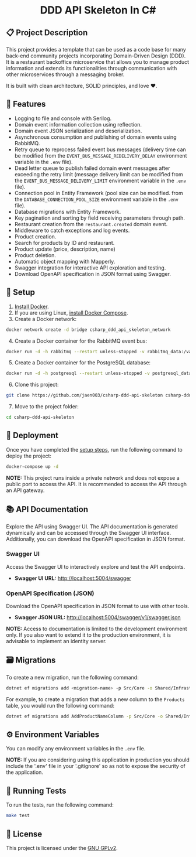 <h1 align="center">
    DDD API Skeleton In C#
</h1>

## 📋 Project Description

This project provides a template that can be used as a code base for many back-end community projects incorporating Domain-Driven Design (DDD). It is a restaurant backoffice microservice that allows you to manage product information and extends its functionalities through communication with other microservices through a messaging broker.

It is built with clean architecture, SOLID principles, and love ❤️.

## 🎢 Features

* Logging to file and console with Serilog.
* Domain event information collection using reflection.
* Domain event JSON serialization and deserialization.
* Asynchronous consumption and publishing of domain events using RabbitMQ.
* Retry queue to reprocess failed event bus messages (delivery time can be modified from the `EVENT_BUS_MESSAGE_REDELIVERY_DELAY` environment variable in the `.env` file).
* Dead letter queue to publish failed domain event messages after exceeding the retry limit (message delivery limit can be modified from the `EVENT_BUS_MESSAGE_DELIVERY_LIMIT` environment variable in the `.env` file).
* Connection pool in Entity Framework (pool size can be modified. from the `DATABASE_CONNECTION_POOL_SIZE` environment variable in the `.env` file).
* Database migrations with Entity Framework.
* Key pagination and sorting by field receiving parameters through path.
* Restaurant creation from the `restaurant.created` domain event.
* Middleware to catch exceptions and log events.
* Product creation.
* Search for products by ID and restaurant.
* Product update (price, description, name)
* Product deletion.
* Automatic object mapping with Mapperly.
* Swagger integration for interactive API exploration and testing.
* Download OpenAPI specification in JSON format using Swagger.

<a name="setup"></a>
## 🔧 Setup

1. [Install Docker](https://www.docker.com/get-started).
2. If you are using Linux, [install Docker Compose](https://docs.docker.com/).
3. Create a Docker network:
```bash
docker network create -d bridge csharp_ddd_api_skeleton_network
```
4. Create a Docker container for the RabbitMQ event bus:
```bash
docker run -d -h rabbitmq --restart unless-stopped -v rabbitmq_data:/var/lib/rabbitmq/ -e "RABBITMQ_DEFAULT_USER=guest" -e "RABBITMQ_DEFAULT_PASS=guest" --network csharp_ddd_api_skeleton_network heidiks/rabbitmq-delayed-message-exchange:3.10.2-management
```
5. Create a Docker container for the PostgreSQL database:
```bash
docker run -d -h postgresql --restart unless-stopped -v postgresql_data:/var/lib/postgresql/data -e "POSTGRES_USER=root" -e "POSTGRES_PASSWORD=root" --network csharp_ddd_api_skeleton_network postgres:15.1-alpine
```
6. Clone this project:
```bash 
git clone https://github.com/jaen003/csharp-ddd-api-skeleton csharp-ddd-api-skeleton
```
7. Move to the project folder:
```bash
cd csharp-ddd-api-skeleton
```

## 🚀 Deployment

Once you have completed the [setup steps](#setup), run the following command to deploy the project:

```bash
docker-compose up -d
```

**NOTE:** This project runs inside a private network and does not expose a public port to access the API. It is recommended to access the API through an API gateway.

## 📚 API Documentation

Explore the API using Swagger UI. The API documentation is generated dynamically and can be accessed through the Swagger UI interface. Additionally, you can download the OpenAPI specification in JSON format.

### Swagger UI

Access the Swagger UI to interactively explore and test the API endpoints.

* **Swagger UI URL:** [http://localhost:5004/swagger](http://localhost:5004/swagger)

### OpenAPI Specification (JSON)

Download the OpenAPI specification in JSON format to use with other tools.

* **Swagger JSON URL:** [http://localhost:5004/swagger/v1/swagger.json](http://localhost:5004/swagger/v1/swagger.json)

**NOTE:** Access to documentation is limited to the development environment only. If you also want to extend it to the production environment, it is advisable to implement an identity server.

## 🗃️ Migrations

To create a new migration, run the following command:

```bash
dotnet ef migrations add <migration-name> -p Src/Core -o Shared/Infrastructure/Database/Migrations
```

For example, to create a migration that adds a new column to the `Products` table, you would run the following command:

```bash
dotnet ef migrations add AddProductNameColumn -p Src/Core -o Shared/Infrastructure/Database/Migrations
```

## ⚙️ Environment Variables

You can modify any environment variables in the `.env` file.

**NOTE:** If you are considering using this application in production you should include the '.env' file in your '.gitignore' so as not to expose the security of the application.

## 🧪 Running Tests

To run the tests, run the following command:

```bash
make test
```

## 📜 License

This project is licensed under the [GNU GPLv2](https://choosealicense.com/licenses/gpl-2.0/).